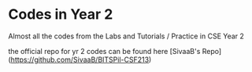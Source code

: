 # Codes in Year 2
Almost all the codes from the Labs and Tutorials / Practice in CSE Year 2

the official repo for yr 2 codes can be found here [SivaaB's Repo] (https://github.com/SivaaB/BITSPil-CSF213)